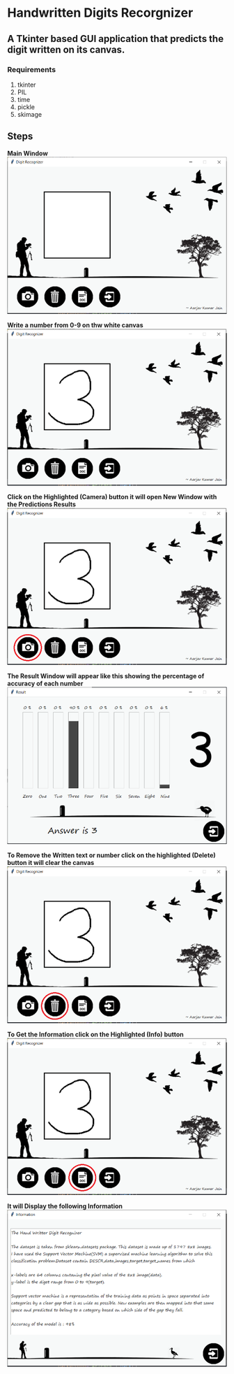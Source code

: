 # Handwritten Digits Recorgnizer

## A Tkinter based GUI application that predicts the digit written on its canvas.

### Requirements
  1. tkinter
  2. PIL
  3. time
  4. pickle
  5. skimage

## Steps
<b> Main Window</b>
<img src='./background/1.PNG'>

<b>Write a number from 0-9 on thw white canvas</b>
<img src='./background/2.PNG'>

<b>Click on the Highlighted (Camera) button it will open New Window with the Predictions Results</b>
<img src='./background/6.png'>

<b>The Result Window will appear like this showing the percentage of accuracy of each number</b>
<img src='./background/3.PNG'>

<b>To Remove the Written text or number click on the highlighted (Delete) button it will clear the canvas</b>
<img src='./background/5.png'>

<b>To Get the Information click on the Highlighted (Info) button</b>
<img src='./background/7.png'>

<b>It will Display the following Information</b>
<img src='./background/4.PNG'>
